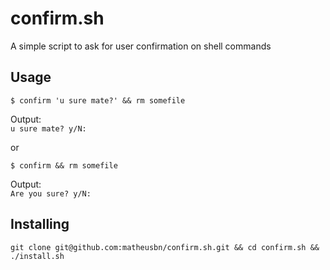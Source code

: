 # confirm.sh
A simple script to ask for user confirmation on shell commands

## Usage
`$ confirm 'u sure mate?' && rm somefile`  

Output:  
`u sure mate? y/N:`
  
or  

`$ confirm && rm somefile`  

Output:  
`Are you sure? y/N:`  

## Installing
`git clone git@github.com:matheusbn/confirm.sh.git && cd confirm.sh && ./install.sh`
